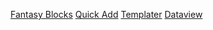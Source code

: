 [Fantasy Blocks](https://plugins.javalent.com/home)
[Quick Add](https://plugins.javalent.com/home)
[Templater](https://silentvoid13.github.io/Templater/)
[Dataview](https://blacksmithgu.github.io/obsidian-dataview/)
